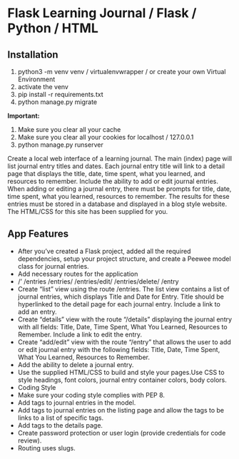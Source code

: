 # Flask Learning Journal / Flask / Python / HTML

## Installation

1. python3 -m venv venv / virtualenvwrapper / or create your own Virtual Environment
2. activate the venv
3. pip install -r requirements.txt
4. python manage.py migrate

**Important:**
1. Make sure you clear all your cache
2. Make sure you clear all your cookies for localhost / 127.0.0.1
3. python manage.py runserver

Create a local web interface of a learning journal. The main (index) page will list journal entry titles and dates. Each journal entry title will link to a detail page that displays the title, date, time spent, what you learned, and resources to remember. Include the ability to add or edit journal entries. When adding or editing a journal entry, there must be prompts for title, date, time spent, what you learned, resources to remember. The results for these entries must be stored in a database and displayed in a blog style website. The HTML/CSS for this site has been supplied for you.

## App Features

- After you’ve created a Flask project, added all the required dependencies, setup your project structure, and create a Peewee model class for journal entries.
- Add necessary routes for the application
- /’ /entries /entries/<slug> /entries/edit/<slug> /entries/delete/<slug> /entry
- Create “list” view using the route /entries. The list view contains a list of journal entries, which displays Title and Date for Entry. Title should be hyperlinked to the detail page for each journal entry. Include a link to add an entry.
- Create “details” view with the route “/details” displaying the journal entry with all fields: Title, Date, Time Spent, What You Learned, Resources to Remember. Include a link to edit the entry.
- Create “add/edit” view with the route “/entry” that allows the user to add or edit journal entry with the following fields: Title, Date, Time Spent, What You Learned, Resources to Remember.
- Add the ability to delete a journal entry.
- Use the supplied HTML/CSS to build and style your pages.Use CSS to style headings, font colors, journal entry container colors, body colors.
- Coding Style
- Make sure your coding style complies with PEP 8.
- Add tags to journal entries in the model.
- Add tags to journal entries on the listing page and allow the tags to be links to a list of specific tags.
- Add tags to the details page.
- Create password protection or user login (provide credentials for code review).
- Routing uses slugs.